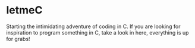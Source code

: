 # letmeC
Starting the intimidating adventure of coding in C. If you are looking for inspiration to program something in C, take a look in here, everything is up for grabs!
